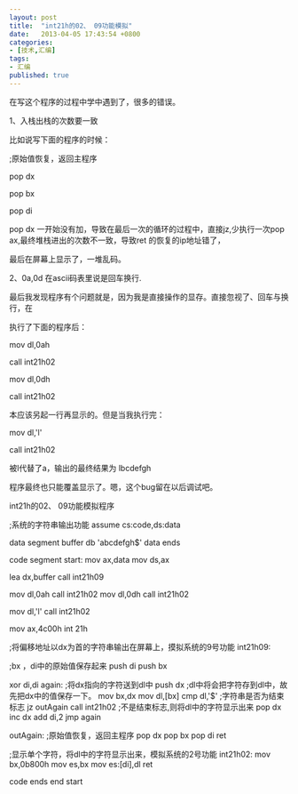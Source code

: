 ```yaml
---
layout: post
title:  "int21h的02、 09功能模拟"
date:   2013-04-05 17:43:54 +0800
categories: 
- [技术,汇编]
tags:
- 汇编
published: true
---
```


在写这个程序的过程中学中遇到了，很多的错误。

1、入栈出栈的次数要一致


比如说写下面的程序的时候：


  ;原始值恢复，返回主程序

  pop dx

  pop bx

  pop di



pop dx 一开始没有加，导致在最后一次的循环的过程中，直接jz,少执行一次pop ax,最终堆栈进出的次数不一致，导致ret 的恢复的ip地址错了，


最后在屏幕上显示了，一堆乱码。


2、0a,0d 在ascii码表里说是回车换行.


最后我发现程序有个问题就是，因为我是直接操作的显存。直接忽视了、回车与换行，在

执行了下面的程序后：

mov dl,0ah

call int21h02

mov dl,0dh

call int21h02



本应该另起一行再显示的。但是当我执行完：

mov dl,'l'

call int21h02

被l代替了a，输出的最终结果为   lbcdefgh

程序最终也只能覆盖显示了。嗯，这个bug留在以后调试吧。




int21h的02、 09功能模拟程序

;系统的字符串输出功能
assume cs:code,ds:data
       
data segment
buffer db 'abcdefgh$'
data  ends
       
code segment
start:
mov ax,data
mov ds,ax
       
lea dx,buffer
call int21h09
       
mov dl,0ah
call int21h02
mov dl,0dh
call int21h02
       
mov dl,'l'
call int21h02
       
       
mov ax,4c00h
  int 21h
    
    
;将偏移地址以dx为首的字符串输出在屏幕上，摸拟系统的9号功能
int21h09:
    
  ;bx ，di中的原始值保存起来
 push di
 push bx
    
    
   xor di,di
 again:
    ;将dx指向的字符送到dl中
    push dx             ;dl中将会把字符存到dl中，故先把dx中的值保存一下。
    mov bx,dx
    mov dl,[bx]
    cmp dl,'$'          ;字符串是否为结束标志
    jz outAgain
    call int21h02       ;不是结束标志,则将dl中的字符显示出来
    pop dx
    inc dx
    add di,2
    jmp again
        
  outAgain:
     ;原始值恢复，返回主程序
     pop dx
     pop bx
     pop di
ret
     
 ;显示单个字符，将dl中的字符显示出来，模拟系统的2号功能
int21h02:
  mov bx,0b800h
  mov es,bx
  mov es:[di],dl
ret
   
   
   
code ends
end start



